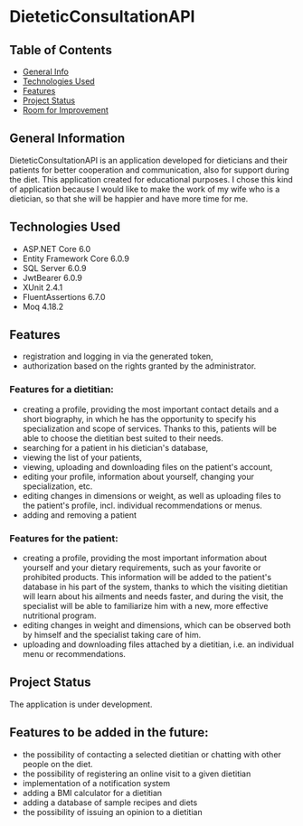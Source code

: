 # DieteticConsultationAPI

## Table of Contents
* [General Info](#general-information)
* [Technologies Used](#technologies-used)
* [Features](#features)
* [Project Status](#project-status)
* [Room for Improvement](#features-to-be-added-in-the-future)

## General Information
DieteticConsultationAPI is an application developed for dieticians and their patients for better cooperation and communication, also for support during the diet. This application created for educational purposes. I chose this kind of application because I would like to make the work of my wife who is a dietician, so that she will be happier and have more time for me.

## Technologies Used
- ASP.NET Core 6.0
- Entity Framework Core 6.0.9
- SQL Server 6.0.9
- JwtBearer 6.0.9
- XUnit 2.4.1
- FluentAssertions 6.7.0 
- Moq 4.18.2

## Features
- registration and logging in via the generated token,
- authorization based on the rights granted by the administrator.

### Features for a dietitian:
- creating a profile, providing the most important contact details and a short biography, in which he has the opportunity to specify his specialization and scope of services. Thanks to this, patients will be able to choose the dietitian best suited to their needs.
- searching for a patient in his dietician's database,
- viewing the list of your patients,
- viewing, uploading and downloading files on the patient's account,
- editing your profile, information about yourself, changing your specialization, etc.
- editing changes in dimensions or weight, as well as uploading files to the patient's profile, incl. individual recommendations or menus.
- adding and removing a patient

### Features for the patient:
- creating a profile, providing the most important information about yourself and your dietary requirements, such as your favorite or prohibited products. This information will be added to the patient's database in his part of the system, thanks to which the visiting dietitian will learn about his ailments and needs faster, and during the visit, the specialist will be able to familiarize him with a new, more effective nutritional program.
- editing changes in weight and dimensions, which can be observed both by himself and the specialist taking care of him.
- uploading and downloading files attached by a dietitian, i.e. an individual menu or recommendations.

## Project Status
The application is under development.

## Features to be added in the future:
- the possibility of contacting a selected dietitian or chatting with other people on the diet.
- the possibility of registering an online visit to a given dietitian
- implementation of a notification system
- adding a BMI calculator for a dietitian
- adding a database of sample recipes and diets
- the possibility of issuing an opinion to a dietitian




